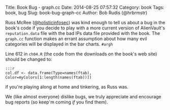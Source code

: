 Title: Book Bug - graph.cc
Date: 2014-08-25 07:57:32
Category: book
Tags: book, bug
Slug: book-bug-graph-cc
Author: Bob Rudis (@hrbrmstr)

Russ McRee (@[holisticinfosec](http://twitter.com/holisticinfosec)) was kind enough to tell us about a bug in the book's code if you decide to play with a more current version of AlienVault's `reputation.data` file with the bad IPs data file provided with the book. The `graph.cc` function makes an errant assumption about how many evil categories will be displayed in the bar charts. `#argh`

Line 612 in `ch04.R` (the code from the downloads on the book's web site) should be changed to:

    :::r
    col.df <- data.frame(Type=names(ftab), Color=myColors[1:length(names(ftab))])

if you're playing along at home and tinkering, as Russ was.

We (like almost everyone) dislike bugs, we truly appreciate and encourage bug reports (so keep'm coming *if* you find them).
